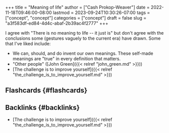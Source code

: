 +++
title = "Meaning of life"
author = ["Cash Prokop-Weaver"]
date = 2022-11-18T09:46:00-08:00
lastmod = 2023-09-24T10:30:26-07:00
tags = ["concept", "concept"]
categories = ["concept"]
draft = false
slug = "a3f583df-ed84-4d4c-abaf-2b39ac4f2777"
+++

I agree with "There is no meaning to life -- it just is" but don't agree with the conclusions some (gestures vaguely to the current era) have drawn. Some that I've liked include:

-   We can, should, and do invent our own meanings. These self-made meanings are "true" in every definition that matters.
-   "Other people" ([John Green]({{< relref "john_green.md" >}}))
-   [The challenge is to improve yourself]({{< relref "the_challenge_is_to_improve_yourself.md" >}})


## Flashcards {#flashcards}


## Backlinks {#backlinks}

-   [The challenge is to improve yourself]({{< relref "the_challenge_is_to_improve_yourself.md" >}})
